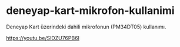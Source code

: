 # deneyap-kart-mikrofon-kullanimi
Deneyap Kart üzerindeki dahili mikrofonun (PM34DT05) kullanımı.

https://youtu.be/SlDZU76PB6I
